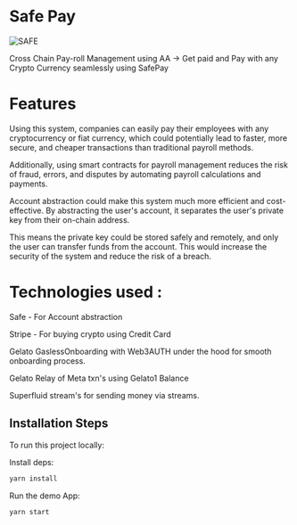 # Safe Pay
![SAFE](https://user-images.githubusercontent.com/129384571/229237361-67a70ed4-f2c1-473e-9bec-43959a2b5f3d.PNG)

Cross Chain Pay-roll Management using AA -> Get paid and Pay with any Crypto Currency seamlessly using SafePay

# Features 

Using this system, companies can easily pay their employees with any cryptocurrency or fiat currency, which could potentially lead to faster, more secure, and cheaper transactions than traditional payroll methods.

Additionally, using smart contracts for payroll management reduces the risk of fraud, errors, and disputes by automating payroll calculations and payments.

Account abstraction could make this system much more efficient and cost-effective. By abstracting the user's account, it separates the user's private key from their on-chain address.

This means the private key could be stored safely and remotely, and only the user can transfer funds from the account. This would increase the security of the system and reduce the risk of a breach.

# Technologies used :

Safe - For Account abstraction

Stripe - For buying crypto using Credit Card

Gelato GaslessOnboarding with Web3AUTH under the hood for smooth onboarding process.

Gelato Relay of Meta txn's using Gelato1 Balance

Superfluid stream's for sending money via streams.

## Installation Steps

To run this project locally:

Install deps:

```bash
yarn install
```


Run the demo App:

```bash
yarn start
```
